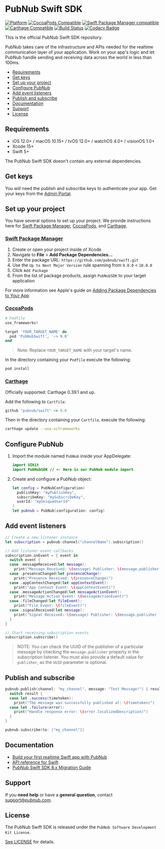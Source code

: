 # PubNub Swift SDK

[![Platform](https://img.shields.io/cocoapods/p/PubNubSwift.svg?style=flat)](https://img.shields.io/cocoapods/p/PubNubSwift.svg)
[![CocoaPods Compatible](https://img.shields.io/cocoapods/v/PubNubSwift.svg)](https://img.shields.io/cocoapods/v/PubNubSwift.svg)
[![Swift Package Manager compatible](https://img.shields.io/badge/Swift%20Package%20Manager-compatible-brightgreen.svg)](https://github.com/apple/swift-package-manager)
[![Carthage Compatible](https://img.shields.io/badge/Carthage-compatible-4BC51D.svg?style=flat)](https://github.com/Carthage/Carthage)
[![Build Status](https://travis-ci.org/pubnub/swift.svg?branch=master)](https://travis-ci.org/pubnub/swift)
[![Codacy Badge](https://app.codacy.com/project/badge/Grade/ea96a32a311944eaa09b4c452db4d397)](https://app.codacy.com?utm_source=gh&utm_medium=referral&utm_content=&utm_campaign=Badge_grade)

This is the official PubNub Swift SDK repository.

PubNub takes care of the infrastructure and APIs needed for the realtime communication layer of your application. Work on your app's logic and let PubNub handle sending and receiving data across the world in less than 100ms.

* [Requirements](#requirements)
* [Get keys](#get-keys)
* [Set up your project](#set-up-your-project)
* [Configure PubNub](#configure-pubnub)
* [Add event listeners](#add-event-listeners)
* [Publish and subscribe](#publish-and-subscribe)
* [Documentation](#documentation)
* [Support](#support)
* [License](#license)

## Requirements

* iOS 12.0+ / macOS 10.15+ / tvOS 12.0+ / watchOS 4.0+ / visionOS 1.0+
* Xcode 15+
* Swift 5+

The PubNub Swift SDK doesn't contain any external dependencies.

## Get keys

You will need the publish and subscribe keys to authenticate your app. Get your keys from the [Admin Portal](https://dashboard.pubnub.com/).

## Set up your project

You have several options to set up your project. We provide instructions here for [Swift Package Manager](#swift-package-manager), [CocoaPods](#cocoapods), and [Carthage](#carthage).

### [Swift Package Manager](https://github.com/apple/swift-package-manager)

1. Create or open your project inside of Xcode
2. Navigate to **File** > **Add Package Dependencies...**
3. Enter the package URL: `https://github.com/pubnub/swift.git`
4. Use the `Up to Next Major Version` rule spanning from `9.0.0` < `10.0.0`
5. Click `Add Package`
6. From the list of package products, assign `PubNubSDK` to your target application

For more information see Apple's guide on [Adding Package Dependencies to Your App](https://developer.apple.com/documentation/xcode/adding_package_dependencies_to_your_app)

### [CocoaPods](https://guides.cocoapods.org/using/using-cocoapods.html)

```ruby
# Podfile
use_frameworks!

target 'YOUR_TARGET_NAME' do
  pod 'PubNubSwift', '~> 9.0'
end
```

> Note: Replace `YOUR_TARGET_NAME` with your target's name.

In the directory containing your `Podfile` execute the following:

```bash
pod install
```

### [Carthage](https://github.com/Carthage/Carthage)

Officially supported: Carthage 0.39.1 and up.

Add the following to `Cartfile`:

```ruby
github "pubnub/swift" ~> 9.0
```

Then in the directory containing your `Cartfile`, execute the following:

```bash
carthage update --use-xcframeworks
```

## Configure PubNub

1. Import the module named `PubNub` inside your AppDelegate:

    ```swift
    import UIKit
    import PubNubSDK // <- Here is our PubNub module import.
    ```

1. Create and configure a PubNub object:

    ```swift
    let config = PubNubConfiguration(
      publishKey: "myPublishKey",
      subscribeKey: "mySubscribeKey",
      userId: "myUniqueUserId"
    )
    let pubnub = PubNub(configuration: config)
    ```

## Add event listeners

```swift
// Create a new listener instance
let subscription = pubnub.channel("channelName").subscription()

// Add listener event callbacks
subscription.onEvent = { event in
  switch event {
  case .messageReceived(let message):
    print("Message Received: \(message) Publisher: \(message.publisher ?? "defaultUserID")")
  case .presenceChanged(let presenceChange):
    print("Presence Received: \(presenceChange)")
  case .appContextChanged(let appContextEvent):
    print("App Context Event: \(appContextEvent)")
  case .messageActionChanged(let messageActionEvent):
    print("Message Action Event: \(messageActionEvent)")
  case .fileChanged(let fileEvent):
    print("File Event: \(fileEvent)")
  case .signalReceived(let message):
    print("Signal Received: \(message) Publisher: \(message.publisher ?? "defaultUserID")")
  }
}

// Start receiving subscription events
subscription.subscribe()
```

> NOTE: You can check the UUID of the publisher of a particular message by checking the `message.publisher` property in the subscription listener. You must also provide a default value for `publisher`, as the `UUID` parameter is optional.

## Publish and subscribe

```swift
pubnub.publish(channel: "my_channel", message: "Test Message!") { result in
  switch result {
  case let .success(timetoken):
    print("The message was successfully published at: \(timetoken)")
  case let .failure(error):
    print("Handle response error: \(error.localizedDescription)")
  }
}

pubnub.subscribe(to: ["my_channel"])
```

## Documentation

* [Build your first realtime Swift app with PubNub](https://www.pubnub.com/docs/platform/quickstarts/swift)
* [API reference for Swift](https://www.pubnub.com/docs/swift-native/pubnub-swift-sdk)
* [PubNub Swift SDK 8.x Migration Guide](https://github.com/pubnub/swift/blob/master/Documentation/PubNub_8_0_Migration_Guide.md)

## Support

If you **need help** or have a **general question**, contact <support@pubnub.com>.

## License

The PubNub Swift SDK is released under the `PubNub Software Development Kit License`.

[See LICENSE](https://github.com/pubnub/swift/blob/master/LICENSE) for details.
